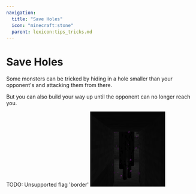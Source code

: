 ```yaml
---
navigation:
  title: "Save Holes"
  icon: "minecraft:stone"
  parent: lexicon:tips_tricks.md
---
```


# Save Holes

Some monsters can be tricked by hiding in a hole smaller than your opponent's and attacking them from there. 

But you can also build your way up until the opponent can no longer reach you.



TODO: Unsupported flag 'border'
![](save_hole.png)

